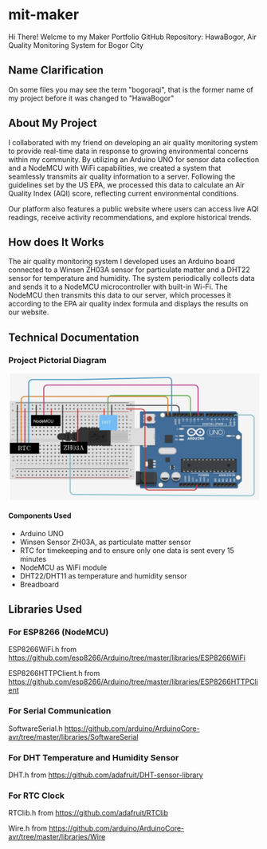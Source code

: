 # mit-maker
Hi There! Welcme to my Maker Portfolio GitHub Repository: HawaBogor, Air Quality Monitoring System for Bogor City

## Name Clarification
On some files you may see the term "bogoraqi", that is the former name of my project before it was changed to "HawaBogor"
## About My Project
I collaborated with my friend on developing an air quality monitoring system to provide real-time data in response to growing environmental concerns within my community. By utilizing an Arduino UNO for sensor data collection and a NodeMCU with WiFi capabilities, we created a system that seamlessly transmits air quality information to a server. Following the guidelines set by the US EPA, we processed this data to calculate an Air Quality Index (AQI) score, reflecting current environmental conditions.

Our platform also features a public website where users can access live AQI readings, receive activity recommendations, and explore historical trends.

## How does It Works
The air quality monitoring system I developed uses an Arduino board connected to a Winsen ZH03A sensor for particulate matter and a DHT22 sensor for temperature and humidity. The system periodically collects data and sends it to a NodeMCU microcontroller with built-in Wi-Fi. The NodeMCU then transmits this data to our server, which processes it according to the EPA air quality index formula and displays the results on our website.

## Technical Documentation
### Project Pictorial Diagram
![Project Pictorial Diagram](/images-doc/pictorial.jpeg)
#### Components Used
- Arduino UNO
- Winsen Sensor ZH03A, as particulate matter sensor
- RTC for timekeeping and to ensure only one data is sent every 15 minutes
- NodeMCU as WiFi module
- DHT22/DHT11 as temperature and humidity sensor
- Breadboard


  
## Libraries Used
### For ESP8266 (NodeMCU)
ESP8266WiFi.h from https://github.com/esp8266/Arduino/tree/master/libraries/ESP8266WiFi

ESP8266HTTPClient.h from https://github.com/esp8266/Arduino/tree/master/libraries/ESP8266HTTPClient

### For Serial Communication
SoftwareSerial.h https://github.com/arduino/ArduinoCore-avr/tree/master/libraries/SoftwareSerial

### For DHT Temperature and Humidity Sensor
DHT.h from https://github.com/adafruit/DHT-sensor-library

### For RTC Clock
RTClib.h from https://github.com/adafruit/RTClib

Wire.h from https://github.com/arduino/ArduinoCore-avr/tree/master/libraries/Wire

